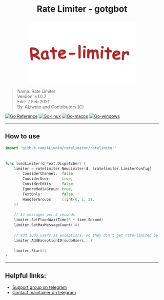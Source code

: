 <!--
 *
 * This file is part of ratelimiter-gotgbot (https://github.com/ALiwoto/ratelimiter).
 * Copyright (c) 2021 ALiwoto, Contributors.
 *
 * This library is free: you can redistribute it and/or modify
 * it under the terms of the GNU Lesser General Public License License as published by
 * the Free Software Foundation, version 3.
 *
 * This library is distributed in the hope that it will be useful, but
 * WITHOUT ANY WARRANTY; without even the implied warranty of
 * MERCHANTABILITY or FITNESS FOR A PARTICULAR PURPOSE. See the GNU Lesser General Public License for more details.
 *
 * You should have received a copy of the GNU Lesser General Public License
 * along with this program. If not, see <http://www.gnu.org/licenses/>.
-->


# <p align="center"> Rate Limiter - gotgbot </p>

<p align="center">
	<a href="https://github.com/ALiwoto/ratelimiter">
		<img src="./logo.png" alt="ratelimiter-Logo">
	</a>
</p>

> Name:		Rate Limiter			\
> Version:	v1.0.7					\
> Edit:		2 Feb 2021				\
> By:		ALiwoto and Contributors (C)	

[![Go Reference](https://pkg.go.dev/badge/github.com/ALiwoto/ratelimiter.svg)](https://pkg.go.dev/github.com/ALiwoto/ratelimiter) [![Go-linux](https://github.com/ALiwoto/ratelimiter/actions/workflows/go-linux.yml/badge.svg)](https://github.com/ALiwoto/ratelimiter/actions/workflows/go-linux.yml) [![Go-macos](https://github.com/ALiwoto/ratelimiter/actions/workflows/go-macos.yml/badge.svg)](https://github.com/ALiwoto/ratelimiter/actions/workflows/go-macos.yml) [![Go-windows](https://github.com/ALiwoto/ratelimiter/actions/workflows/go-windows.yml/badge.svg)](https://github.com/ALiwoto/ratelimiter/actions/workflows/go-windows.yml)

<hr/>

## How to use

```go
import "github.com/ALiwoto/ratelimiter/ratelimiter"


func loadLimiter(d *ext.Dispatcher) {
	limiter = ratelimiter.NewLimiter(d, &ratelimiter.LimiterConfig{
		ConsiderChannel:  false,
		ConsiderUser:     true,
		ConsiderEdits:    false,
		IgnoreMediaGroup: true,
		TextOnly:         false,
		HandlerGroups:    []int{0, 1, 2},
	})

	// 14 messages per 6 seconds
	limiter.SetFloodWaitTime(6 * time.Second)
	limiter.SetMaxMessageCount(14)

	// add sudo users as exceptions, so they don't get rate-limited by library
	limiter.AddExceptionID(sudoUsers...)

	limiter.Start()
}
```

<hr/>

## Helpful links:

- [Support group on telegram](https://t.me/KaizokuBots)
- [Contact maintainer on telegram](https://t.me/Falling_inside_The_Black)

